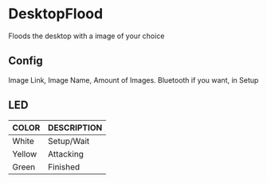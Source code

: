 # DesktopFlood
Floods the desktop with a image of your choice

## Config
Image Link, Image Name, Amount of Images. Bluetooth if you want, in Setup

## LED

|  COLOR  | DESCRIPTION |
|---------|-------------|
| White   | Setup/Wait  |
| Yellow  | Attacking   |
| Green   | Finished    |
